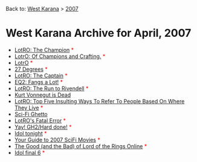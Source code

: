 Back to: [West Karana](/posts/westkarana.md) > [2007](/posts/2007/westkarana.md)
# West Karana Archive for April, 2007

* [LotRO: The Champion](608.md) <span style="color:red;">*</span>
* [LotrO: Of Champions and Crafting.](609.md) <span style="color:red;">*</span>
* [LotrO](610.md) <span style="color:red;">*</span>
* [27 Degrees](611.md) <span style="color:red;">*</span>
* [LotRO: The Captain](615.md) <span style="color:red;">*</span>
* [EQ2: Fangs a Lot!](617.md) <span style="color:red;">*</span>
* [LotRO: The Run to Rivendell](619.md) <span style="color:red;">*</span>
* [Kurt Vonnegut is Dead](630.md) <span style="color:red;"></span>
* [LotRO: Top Five Insulting Ways To Refer To People Based On Where They Live](631.md) <span style="color:red;">*</span>
* [Sci-Fi Ghetto](633.md) <span style="color:red;"></span>
* [LotRO's Fatal Error](634.md) <span style="color:red;">*</span>
* [Yay! GH2/Hard done!](635.md) <span style="color:red;">*</span>
* [Idol tonight](636.md) <span style="color:red;">*</span>
* [Your Guide to 2007 SciFi Movies](640.md) <span style="color:red;">*</span>
* [The Good (and the Bad) of Lord of the Rings Online](639.md) <span style="color:red;">*</span>
* [Idol final 6](648.md) <span style="color:red;">*</span>
